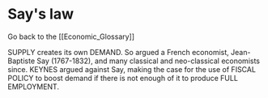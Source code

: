# Say's law

Go back to the [[Economic_Glossary]]


SUPPLY creates its own DEMAND. So argued a French economist, Jean-Baptiste Say (1767-1832), and many classical and neo-classical economists since. KEYNES argued against Say, making the case for the use of FISCAL POLICY to boost demand if there is not enough of it to produce FULL EMPLOYMENT.

